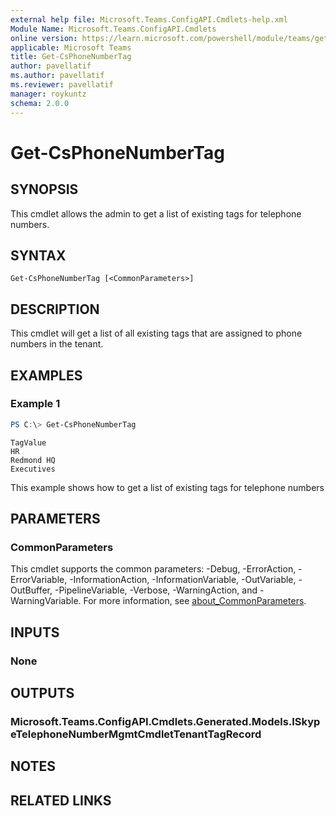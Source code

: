 ```yaml
---
external help file: Microsoft.Teams.ConfigAPI.Cmdlets-help.xml
Module Name: Microsoft.Teams.ConfigAPI.Cmdlets
online version: https://learn.microsoft.com/powershell/module/teams/get-csphonenumbertag
applicable: Microsoft Teams
title: Get-CsPhoneNumberTag
author: pavellatif
ms.author: pavellatif
ms.reviewer: pavellatif
manager: roykuntz
schema: 2.0.0
---
```


# Get-CsPhoneNumberTag

## SYNOPSIS
This cmdlet allows the admin to get a list of existing tags for telephone numbers.

## SYNTAX

```
Get-CsPhoneNumberTag [<CommonParameters>]
```

## DESCRIPTION
This cmdlet will get a list of all existing tags that are assigned to phone numbers in the tenant. 

## EXAMPLES

### Example 1
```powershell
PS C:\> Get-CsPhoneNumberTag
```
```output
TagValue
HR
Redmond HQ
Executives
```

This example shows how to get a list of existing tags for telephone numbers

## PARAMETERS

### CommonParameters
This cmdlet supports the common parameters: -Debug, -ErrorAction, -ErrorVariable, -InformationAction, -InformationVariable, -OutVariable, -OutBuffer, -PipelineVariable, -Verbose, -WarningAction, and -WarningVariable. For more information, see [about_CommonParameters](http://go.microsoft.com/fwlink/?LinkID=113216).

## INPUTS

### None

## OUTPUTS

### Microsoft.Teams.ConfigAPI.Cmdlets.Generated.Models.ISkypeTelephoneNumberMgmtCmdletTenantTagRecord

## NOTES

## RELATED LINKS
